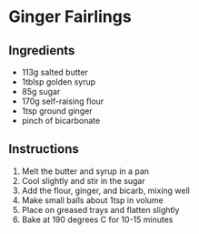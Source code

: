 # Ginger Fairlings

## Ingredients

* 113g salted butter
* 1tblsp golden syrup
* 85g sugar
* 170g self-raising flour
* 1tsp ground ginger
* pinch of bicarbonate

## Instructions

1. Melt the butter and syrup in a pan
2. Cool slightly and stir in the sugar
3. Add the flour, ginger, and bicarb, mixing well
4. Make small balls about 1tsp in volume
5. Place on greased trays and flatten slightly
6. Bake at 190 degrees C for 10-15 minutes
